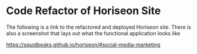 # Code Refactor of Horiseon Site

The following is a link to the refactored and deployed Horiseon site. There is also a screenshot that lays out what the functional application looks like

https://squidbeaks.github.io/horiseon/#social-media-marketing

<img src="./assets/images/screenshot-for-readme.png" alt="">